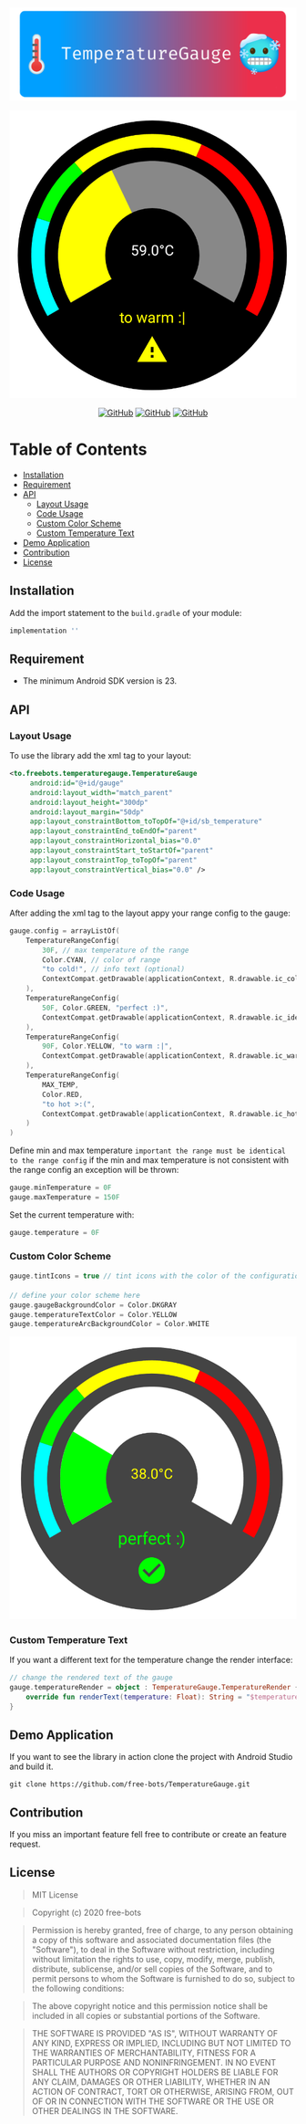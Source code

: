![](./.README/temperature-gauge-header.png)

![](./.README/gauge-example.png)

<p align="center">
    <a href="https://github.com/free-bots/TemperatureGauge/releases" alt="GitHub release (latest by date)">
        <img alt="GitHub" src="https://img.shields.io/github/v/release/free-bots/TemperatureGauge?style=flat-square"></a>
    <a href="https://github.com/free-bots/TemperatureGauge/blob/master/LICENSE" alt="License">
        <img alt="GitHub" src="https://img.shields.io/github/license/free-bots/TemperatureGauge?style=flat-square"></a>
    <a href="https://github.com/free-bots/TemperatureGauge/graphs/contributors" alt="Contributors">
        <img alt="GitHub" src="https://img.shields.io/github/contributors/free-bots/TemperatureGauge?style=flat-square"></a>
</p>


# Table of Contents

- [Installation](#installation)
- [Requirement](#requirement)
- [API](#api)
	- [Layout Usage](#layout-usage)
    - [Code Usage](#code-usage)
    - [Custom Color Scheme](#custom-color-scheme)
    - [Custom Temperature Text](#custom-temperature-text)
- [Demo Application](#demo-application)
- [Contribution](#contribution)
- [License](#license)

## Installation
Add the import statement to the `build.gradle` of your module:

```gradle
implementation ''
```

## Requirement

- The minimum Android SDK version is 23.

## API

### Layout Usage

To use the library add the xml tag to your layout:

```xml
<to.freebots.temperaturegauge.TemperatureGauge
     android:id="@+id/gauge"
     android:layout_width="match_parent"
     android:layout_height="300dp"
     android:layout_margin="50dp"
     app:layout_constraintBottom_toTopOf="@+id/sb_temperature"
     app:layout_constraintEnd_toEndOf="parent"
     app:layout_constraintHorizontal_bias="0.0"
     app:layout_constraintStart_toStartOf="parent"
     app:layout_constraintTop_toTopOf="parent"
     app:layout_constraintVertical_bias="0.0" />
```

### Code Usage
After adding the xml tag to the layout appy your range config to the gauge:

```kotlin
gauge.config = arrayListOf(
    TemperatureRangeConfig(
        30F, // max temperature of the range
        Color.CYAN, // color of range
        "to cold!", // info text (optional)
        ContextCompat.getDrawable(applicationContext, R.drawable.ic_cold) // icon (optional)
    ),
    TemperatureRangeConfig(
        50F, Color.GREEN, "perfect :)",
        ContextCompat.getDrawable(applicationContext, R.drawable.ic_ideal)
    ),
    TemperatureRangeConfig(
        90F, Color.YELLOW, "to warm :|",
        ContextCompat.getDrawable(applicationContext, R.drawable.ic_warm)
    ),
    TemperatureRangeConfig(
        MAX_TEMP,
        Color.RED,
        "to hot >:(",
        ContextCompat.getDrawable(applicationContext, R.drawable.ic_hot)
    )
)
```

Define min and max temperature `important the range must be identical to the range config` if the min and max temperature is not consistent with the range config an exception will be thrown:

```kotlin
gauge.minTemperature = 0F
gauge.maxTemperature = 150F
```

Set the current temperature with:

```kotlin
gauge.temperature = 0F
```

### Custom Color Scheme

```kotlin
gauge.tintIcons = true // tint icons with the color of the configuration

// define your color scheme here
gauge.gaugeBackgroundColor = Color.DKGRAY
gauge.temperatureTextColor = Color.YELLOW
gauge.temperatureArcBackgroundColor = Color.WHITE
```

![](./.README/gauge-custom-colors.png)

### Custom Temperature Text

If you want a different text for the temperature change the render interface:

```kotlin
// change the rendered text of the gauge
gauge.temperatureRender = object : TemperatureGauge.TemperatureRender {
    override fun renderText(temperature: Float): String = "$temperature °C :)"
}
```

## Demo Application

If you want to see the library in action clone the project with Android Studio and build it.

```
git clone https://github.com/free-bots/TemperatureGauge.git
```

## Contribution

If you miss an important feature fell free to contribute or create an feature request.

## License

> MIT License

> Copyright (c) 2020 free-bots

> Permission is hereby granted, free of charge, to any person obtaining a copy
of this software and associated documentation files (the "Software"), to deal
in the Software without restriction, including without limitation the rights
to use, copy, modify, merge, publish, distribute, sublicense, and/or sell
copies of the Software, and to permit persons to whom the Software is
furnished to do so, subject to the following conditions:

> The above copyright notice and this permission notice shall be included in all
copies or substantial portions of the Software.

> THE SOFTWARE IS PROVIDED "AS IS", WITHOUT WARRANTY OF ANY KIND, EXPRESS OR
IMPLIED, INCLUDING BUT NOT LIMITED TO THE WARRANTIES OF MERCHANTABILITY,
FITNESS FOR A PARTICULAR PURPOSE AND NONINFRINGEMENT. IN NO EVENT SHALL THE
AUTHORS OR COPYRIGHT HOLDERS BE LIABLE FOR ANY CLAIM, DAMAGES OR OTHER
LIABILITY, WHETHER IN AN ACTION OF CONTRACT, TORT OR OTHERWISE, ARISING FROM,
OUT OF OR IN CONNECTION WITH THE SOFTWARE OR THE USE OR OTHER DEALINGS IN THE
SOFTWARE.
